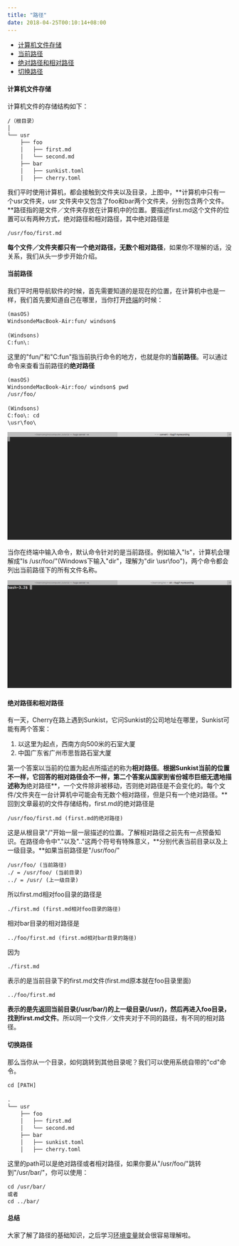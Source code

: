 ```yaml
---
title: "路径"
date: 2018-04-25T00:10:14+08:00
---
```


- [计算机文件存储](#计算机文件存储)
- [当前路径](#当前路径)
- [绝对路径和相对路径](#绝对路径和相对路径)
- [切换路径](#切换路径)

#### 计算机文件存储
计算机文件的存储结构如下：

    /（根目录）
    │ 
    └── usr
        ├── foo
        │   ├── first.md
        │   └── second.md
        ├── bar
        │   ├── sunkist.toml
        │   ├── cherry.toml

我们平时使用计算机，都会接触到文件夹以及目录，上图中，**计算机中只有一个usr文件夹，usr
文件夹中又包含了foo和bar两个文件夹，分别包含两个文件。**路径指的是文件／文件夹存放在计算机中的位置。要描述first.md这个文件的位置可以有两种方式，绝对路径和相对路径，其中绝对路径是

    /usr/foo/first.md
**每个文件／文件夹都只有一个绝对路径，无数个相对路径**，如果你不理解的话，没关系，我们从头一步步开始介绍。

#### 当前路径
我们平时用导航软件的时候，首先需要知道的是现在的位置，在计算机中也是一样，我们首先要知道自己在哪里，当你打开[终端](../终端/)的时候：

    (masOS)
    WindsondeMacBook-Air:fun/ windson$

    (Windsons)
    C:fun\:

这里的"fun/"和"C:fun\"指当前执行命令的地方，也就是你的**当前路径**。可以通过命令来查看当前路径的**绝对路径**

    (masOS)
    WindsondeMacBook-Air:foo/ windson$ pwd
    /usr/foo/

    (Windsons)
    C:foo\: cd
    \usr\foo\
   
![pwd_gif](https://raw.githubusercontent.com/EngineGirl/enginegirl.github.io/markdown/images/terminal/pwd.gif)

当你在终端中输入命令，默认命令针对的是当前路径。例如输入"ls"，计算机会理解成"ls /usr/foo/"(Windows下输入"dir"，理解为"dir \usr\foo\")，两个命令都会列出当前路径下的所有文件名称。

![ls_gif](https://raw.githubusercontent.com/EngineGirl/enginegirl.github.io/markdown/images/terminal/ls.gif)

#### 绝对路径和相对路径

有一天，Cherry在路上遇到Sunkist，它问Sunkist的公司地址在哪里，Sunkist可能有两个答案：

1. 以这里为起点，西南方向500米的石室大厦 
2. 中国广东省广州市思哲路石室大厦 

第一个答案以当前的位置为起点所描述的称为**相对路径**。**根据Sunkist当前的位置不一样，它回答的相对路径会不一样，第二个答案从国家到省份城市巨细无遗地描述称为**绝对路径**，一个文件除非被移动，否则绝对路径是不会变化的。每个文件/文件夹在一台计算机中可能会有无数个相对路径，但是只有一个绝对路径。**回到文章最初的文件存储结构，first.md的绝对路径是

    /usr/foo/first.md (first.md的绝对路径)

这是从根目录"/"开始一层一层描述的位置。了解相对路径之前先有一点预备知识。在路径命令中"."以及".."这两个符号有特殊意义，**分别代表当前目录以及上一级目录。**如果当前路径是"/usr/foo/"

    /usr/foo/ (当前路径)
    ./ = /usr/foo/ (当前目录)
    ../ = /usr/ (上一级目录)

所以first.md相对foo目录的路径是

    ./first.md (first.md相对foo目录的路径)

相对bar目录的相对路径是

    ../foo/first.md (first.md相对bar目录的路径)


因为

    ./first.md
表示的是当前目录下的first.md文件(first.md原本就在foo目录里面)

    ../foo/first.md
**表示的是先返回当前目录(/usr/bar/)的上一级目录(/usr/)，然后再进入foo目录，找到first.md文件**。所以同一个文件／文件夹对于不同的路径，有不同的相对路径。


#### 切换路径
那么当你从一个目录，如何跳转到其他目录呢？我们可以使用系统自带的"cd"命令。

    cd [PATH]

    .
    └── usr
        ├── foo
        │   ├── first.md
        │   └── second.md
        ├── bar
        │   ├── sunkist.toml
        │   ├── cherry.toml
这里的path可以是绝对路径或者相对路径，如果你要从"/usr/foo/"跳转到"/usr/bar/"，你可以使用：

    cd /usr/bar/
    或者
    cd ../bar/

#### 总结
大家了解了路径的基础知识，之后学习[环境变量](../环境变量)就会很容易理解啦。
